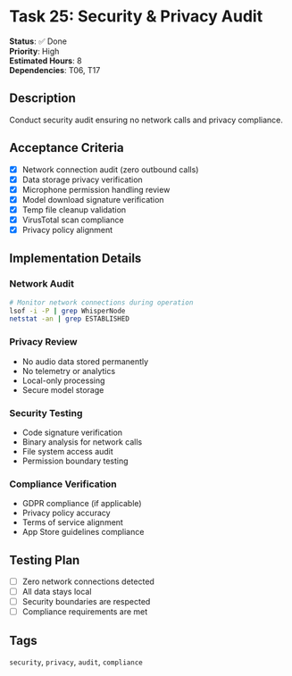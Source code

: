 # Task 25: Security & Privacy Audit

**Status**: ✅ Done  
**Priority**: High  
**Estimated Hours**: 8  
**Dependencies**: T06, T17  

## Description

Conduct security audit ensuring no network calls and privacy compliance.

## Acceptance Criteria

- [x] Network connection audit (zero outbound calls)
- [x] Data storage privacy verification
- [x] Microphone permission handling review
- [x] Model download signature verification
- [x] Temp file cleanup validation
- [x] VirusTotal scan compliance
- [x] Privacy policy alignment

## Implementation Details

### Network Audit
```bash
# Monitor network connections during operation
lsof -i -P | grep WhisperNode
netstat -an | grep ESTABLISHED
```

### Privacy Review
- No audio data stored permanently
- No telemetry or analytics
- Local-only processing
- Secure model storage

### Security Testing
- Code signature verification
- Binary analysis for network calls
- File system access audit
- Permission boundary testing

### Compliance Verification
- GDPR compliance (if applicable)
- Privacy policy accuracy
- Terms of service alignment
- App Store guidelines compliance

## Testing Plan

- [ ] Zero network connections detected
- [ ] All data stays local
- [ ] Security boundaries are respected
- [ ] Compliance requirements are met

## Tags
`security`, `privacy`, `audit`, `compliance`